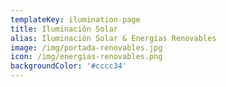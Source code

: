 ```yaml
---
templateKey: ilumination-page
title: Iluminación Solar
alias: Iluminación Solar & Energías Renovables
image: /img/portada-renovables.jpg
icon: /img/energias-renovables.png
backgroundColor: '#cccc34'
---
```


